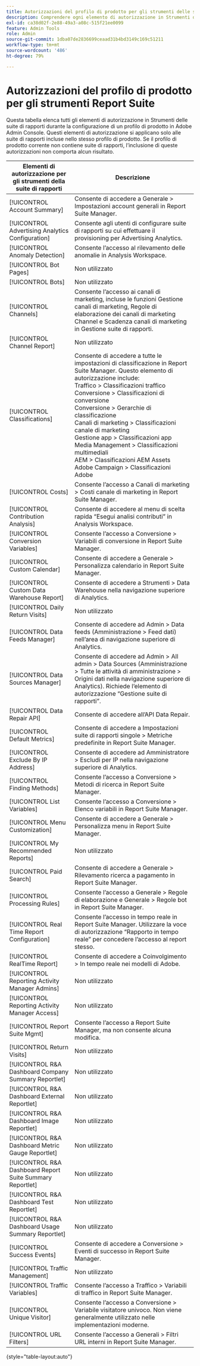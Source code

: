 ```yaml
---
title: Autorizzazioni del profilo di prodotto per gli strumenti delle suite di rapporti in Adobe Admin Console
description: Comprendere ogni elemento di autorizzazione in Strumenti delle suite di rapporti.
exl-id: ca38d02f-2e88-49a3-a08c-515f21ee0099
feature: Admin Tools
role: Admin
source-git-commit: 1dba07de2836699ceaad31b4bd3149c169c51211
workflow-type: tm+mt
source-wordcount: '486'
ht-degree: 79%

---
```


# Autorizzazioni del profilo di prodotto per gli strumenti Report Suite

Questa tabella elenca tutti gli elementi di autorizzazione in Strumenti delle suite di rapporti durante la configurazione di un profilo di prodotto in Adobe Admin Console. Questi elementi di autorizzazione si applicano solo alle suite di rapporti incluse nello stesso profilo di prodotto. Se il profilo di prodotto corrente non contiene suite di rapporti, l’inclusione di queste autorizzazioni non comporta alcun risultato.

| Elementi di autorizzazione per gli strumenti della suite di rapporti | Descrizione |
|------|------|
| [!UICONTROL Account Summary] | Consente di accedere a Generale > Impostazioni account generali in Report Suite Manager. |
| [!UICONTROL Advertising Analytics Configuration] | Consente agli utenti di configurare suite di rapporti su cui effettuare il provisioning per Advertising Analytics. |
| [!UICONTROL Anomaly Detection] | Consente l’accesso al rilevamento delle anomalie in Analysis Workspace. |
| [!UICONTROL Bot Pages] | Non utilizzato |
| [!UICONTROL Bots] | Non utilizzato |
| [!UICONTROL Channels] | Consente l’accesso ai canali di marketing, incluse le funzioni Gestione canali di marketing, Regole di elaborazione dei canali di marketing Channel e Scadenza canali di marketing in Gestione suite di rapporti. |
| [!UICONTROL Channel Report] | Non utilizzato |
| [!UICONTROL Classifications] | Consente di accedere a tutte le impostazioni di classificazione in Report Suite Manager. Questo elemento di autorizzazione include: <br>Traffico > Classificazioni traffico<br>Conversione > Classificazioni di conversione<br>Conversione > Gerarchie di classificazione<br>Canali di marketing > Classificazioni canale di marketing<br>Gestione app > Classificazioni app<br>Media Management > Classificazioni multimediali<br>AEM > Classificazioni AEM Assets<br>Adobe Campaign > Classificazioni Adobe |
| [!UICONTROL Costs] | Consente l’accesso a Canali di marketing > Costi canale di marketing in Report Suite Manager. |
| [!UICONTROL Contribution Analysis] | Consente di accedere al menu di scelta rapida “Esegui analisi contributi” in Analysis Workspace. |
| [!UICONTROL Conversion Variables] | Consente l’accesso a Conversione > Variabili di conversione in Report Suite Manager. |
| [!UICONTROL Custom Calendar] | Consente di accedere a Generale > Personalizza calendario in Report Suite Manager. |
| [!UICONTROL Custom Data Warehouse Report] | Consente di accedere a Strumenti > Data Warehouse nella navigazione superiore di Analytics. |
| [!UICONTROL Daily Return Visits] | Non utilizzato |
| [!UICONTROL Data Feeds Manager] | Consente di accedere ad Admin > Data feeds (Amministrazione > Feed dati) nell’area di navigazione superiore di Analytics. |
| [!UICONTROL Data Sources Manager] | Consente di accedere ad Admin > All admin > Data Sources (Amministrazione > Tutte le attività di amministrazione > Origini dati nella navigazione superiore di Analytics). Richiede l’elemento di autorizzazione “Gestione suite di rapporti”. |
| [!UICONTROL Data Repair API] | Consente di accedere all’API Data Repair. |
| [!UICONTROL Default Metrics] | Consente di accedere a Impostazioni suite di rapporti singole > Metriche predefinite in Report Suite Manager. |
| [!UICONTROL Exclude By IP Address] | Consente di accedere ad Amministratore > Escludi per IP nella navigazione superiore di Analytics. |
| [!UICONTROL Finding Methods] | Consente l’accesso a Conversione > Metodi di ricerca in Report Suite Manager. |
| [!UICONTROL List Variables] | Consente l’accesso a Conversione > Elenco variabili in Report Suite Manager. |
| [!UICONTROL Menu Customization] | Consente di accedere a Generale > Personalizza menu in Report Suite Manager. |
| [!UICONTROL My Recommended Reports] | Non utilizzato |
| [!UICONTROL Paid Search] | Consente di accedere a Generale > Rilevamento ricerca a pagamento in Report Suite Manager. |
| [!UICONTROL Processing Rules] | Consente l’accesso a Generale > Regole di elaborazione e Generale > Regole bot in Report Suite Manager. |
| [!UICONTROL Real Time Report Configuration] | Consente l’accesso in tempo reale in Report Suite Manager. Utilizzare la voce di autorizzazione “Rapporto in tempo reale” per concedere l’accesso al report stesso. |
| [!UICONTROL RealTime Report] | Consente di accedere a Coinvolgimento > In tempo reale nei modelli di Adobe. |
| [!UICONTROL Reporting Activity Manager Admins] | Non utilizzato |
| [!UICONTROL Reporting Activity Manager Access] | Non utilizzato |
| [!UICONTROL Report Suite Mgmt] | Consente l’accesso a Report Suite Manager, ma non consente alcuna modifica. |
| [!UICONTROL Return Visits] | Non utilizzato |
| [!UICONTROL R&A Dashboard Company Summary Reportlet] | Non utilizzato |
| [!UICONTROL R&A Dashboard External Reportlet] | Non utilizzato |
| [!UICONTROL R&A Dashboard Image Reportlet] | Non utilizzato |
| [!UICONTROL R&A Dashboard Metric Gauge Reportlet] | Non utilizzato |
| [!UICONTROL R&A Dashboard Report Suite Summary Reportlet] | Non utilizzato |
| [!UICONTROL R&A Dashboard Test Reportlet] | Non utilizzato |
| [!UICONTROL R&A Dashboard Usage Summary Reportlet] | Non utilizzato |
| [!UICONTROL Success Events] | Consente di accedere a Conversione > Eventi di successo in Report Suite Manager. |
| [!UICONTROL Traffic Management] | Non utilizzato |
| [!UICONTROL Traffic Variables] | Consente l’accesso a Traffico > Variabili di traffico in Report Suite Manager. |
| [!UICONTROL Unique Visitor] | Consente l’accesso a Conversione > Variabile visitatore univoco. Non viene generalmente utilizzato nelle implementazioni moderne. |
| [!UICONTROL URL Filters] | Consente l’accesso a Generali > Filtri URL interni in Report Suite Manager. |

{style="table-layout:auto"}
